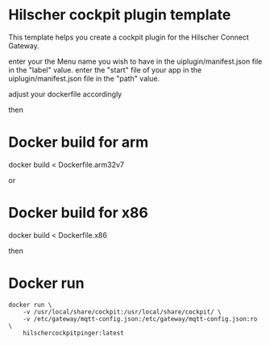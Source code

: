 # Hilscher cockpit plugin template

This template helps you create a cockpit plugin for the Hilscher Connect Gateway. 

enter your the Menu name you wish to have in the uiplugin/manifest.json file in the "label" value.
enter the "start" file of your app in the uiplugin/manifest.json file in the "path" value.

adjust your dockerfile accordingly

then

# Docker build for arm

docker build < Dockerfile.arm32v7

or

# Docker build for x86

docker build < Dockerfile.x86

then

# Docker run 
```
docker run \
    -v /usr/local/share/cockpit:/usr/local/share/cockpit/ \
    -v /etc/gateway/mqtt-config.json:/etc/gateway/mqtt-config.json:ro \
    hilschercockpitpinger:latest
```
